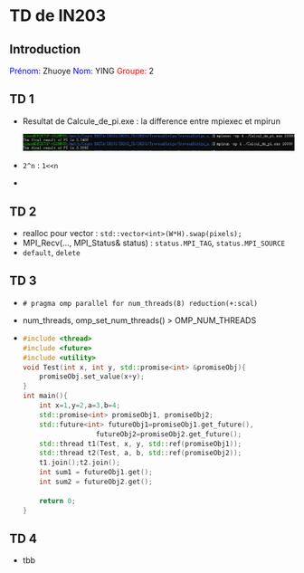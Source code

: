 # TD de IN203
## Introduction
<font color=blue>Prénom: </font> Zhuoye 
<font color=blue>Nom: </font> YING 
<font color=red>Groupe: </font> 2  

## TD 1

- Resultat de Calcule_de_pi.exe : la difference entre mpiexec et mpirun

  ![](TravauxDirige/TravauxDirige_n.1/Calcul_de_pi.png)

- `2^n` : `1<<n`
- 

## TD 2

- realloc pour vector : `std::vector<int>(W*H).swap(pixels);`
- MPI_Recv(..., MPI_Status& status) : `status.MPI_TAG`, `status.MPI_SOURCE`
- `default`, `delete`

## TD 3

- `# pragma omp parallel for num_threads(8) reduction(+:scal) `

- num_threads, omp_set_num_threads() > OMP_NUM_THREADS

- ```c++
  #include <thread>
  #include <future>
  #include <utility>
  void Test(int x, int y, std::promise<int> &promiseObj){
      promiseObj.set_value(x+y);
  }
  int main(){
      int x=1,y=2,a=3,b=4;
      std::promise<int> promiseObj1, promiseObj2;
      std::future<int> futureObj1=promiseObj1.get_future(),
      				futureObj2=promiseObj2.get_future();
      std::thread t1(Test, x, y, std::ref(promiseObj1));
      std::thread t2(Test, a, b, std::ref(promiseObj2));
      t1.join();t2.join();
      int sum1 = futureObj1.get();
      int sum2 = futureObj2.get();
      
      return 0;
  }
  ```

  

## TD 4

- tbb

